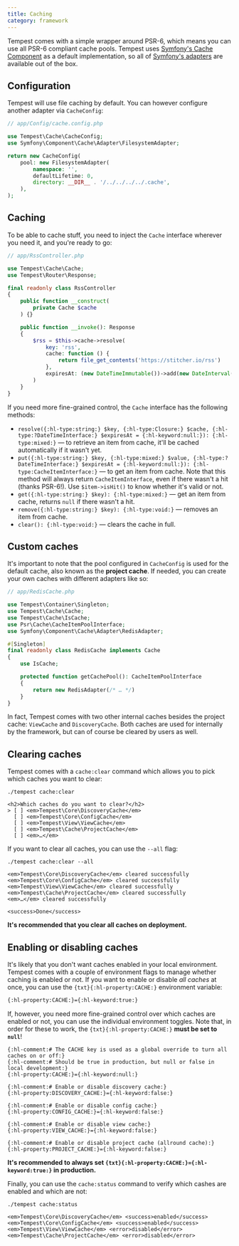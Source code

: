 ```yaml
---
title: Caching
category: framework
---
```


Tempest comes with a simple wrapper around PSR-6, which means you can use all PSR-6 compliant cache pools. Tempest uses [Symfony's Cache Component](https://symfony.com/doc/current/components/cache.html) as a default implementation, so all of [Symfony's adapters](https://symfony.com/doc/current/components/cache.html#available-cache-adapters) are available out of the box.

## Configuration

Tempest will use file caching by default. You can however configure another adapter via `CacheConfig`:

```php
// app/Config/cache.config.php

use Tempest\Cache\CacheConfig;
use Symfony\Component\Cache\Adapter\FilesystemAdapter;

return new CacheConfig(
    pool: new FilesystemAdapter(
        namespace: '',
        defaultLifetime: 0,
        directory: __DIR__ . '/../../../../.cache',
    ),
);
```

## Caching

To be able to cache stuff, you need to inject the `Cache` interface wherever you need it, and you're ready to go:

```php
// app/RssController.php

use Tempest\Cache\Cache;
use Tempest\Router\Response;

final readonly class RssController
{
    public function __construct(
        private Cache $cache
    ) {}

    public function __invoke(): Response
    {
        $rss = $this->cache->resolve(
            key: 'rss',
            cache: function () {
                return file_get_contents('https://stitcher.io/rss')
            },
            expiresAt: (new DateTimeImmutable())->add(new DateInterval('P1D'))
        )
    }
}
```

If you need more fine-grained control, the `Cache` interface has the following methods:

- `resolve({:hl-type:string:} $key, {:hl-type:Closure:} $cache, {:hl-type:?DateTimeInterface:} $expiresAt = {:hl-keyword:null:}): {:hl-type:mixed:}` — to retrieve an item from cache, it'll be cached automatically if it wasn't yet.
- `put({:hl-type:string:} $key, {:hl-type:mixed:} $value, {:hl-type:?DateTimeInterface:} $expiresAt = {:hl-keyword:null:}): {:hl-type:CacheItemInterface:}` — to get an item from cache. Note that this method will always return `CacheItemInterface`, even if there wasn't a hit (thanks PSR-6!). Use `$item->isHit()` to know whether it's valid or not.
- `get({:hl-type:string:} $key): {:hl-type:mixed:}` — get an item from cache, returns `null` if there wasn't a hit.
- `remove({:hl-type:string:} $key): {:hl-type:void:}` — removes an item from cache.
- `clear(): {:hl-type:void:}` — clears the cache in full.

## Custom caches

It's important to note that the pool configured in `CacheConfig` is used for the default cache, also known as the **project cache**. If needed, you can create your own caches with different adapters like so:

```php
// app/RedisCache.php

use Tempest\Container\Singleton;
use Tempest\Cache\Cache;
use Tempest\Cache\IsCache;
use Psr\Cache\CacheItemPoolInterface;
use Symfony\Component\Cache\Adapter\RedisAdapter;

#[Singleton]
final readonly class RedisCache implements Cache
{
    use IsCache;

    protected function getCachePool(): CacheItemPoolInterface
    {
        return new RedisAdapter(/* … */)
    }
}
```

In fact, Tempest comes with two other internal caches besides the project cache: `ViewCache` and `DiscoveryCache`. Both caches are used for internally by the framework, but can of course be cleared by users as well.

## Clearing caches

Tempest comes with a `cache:clear` command which allows you to pick which caches you want to clear:

```console
./tempest cache:clear

<h2>Which caches do you want to clear?</h2>
> [ ] <em>Tempest\Core\DiscoveryCache</em>
  [ ] <em>Tempest\Core\ConfigCache</em>
  [ ] <em>Tempest\View\ViewCache</em>
  [ ] <em>Tempest\Cache\ProjectCache</em>
  [ ] <em>…</em>
```

If you want to clear all caches, you can use the `--all` flag:

```console
./tempest cache:clear --all

<em>Tempest\Core\DiscoveryCache</em> cleared successfully
<em>Tempest\Core\ConfigCache</em> cleared successfully
<em>Tempest\View\ViewCache</em> cleared successfully
<em>Tempest\Cache\ProjectCache</em> cleared successfully
<em>…</em> cleared successfully

<success>Done</success>
```

**It's recommended that you clear all caches on deployment.**

## Enabling or disabling caches

It's likely that you don't want caches enabled in your local environment. Tempest comes with a couple of environment flags to manage whether caching is enabled or not. If you want to enable or disable _all caches_ at once, you can use the `{txt}{:hl-property:CACHE:}` environment variable:

```txt
{:hl-property:CACHE:}={:hl-keyword:true:}
```

If, however, you need more fine-grained control over which caches are enabled or not, you can use the individual environment toggles. Note that, in order for these to work, the `{txt}{:hl-property:CACHE:}` **must be set to `null`**!

```env
{:hl-comment:# The CACHE key is used as a global override to turn all caches on or off:}
{:hl-comment:# Should be true in production, but null or false in local development:}
{:hl-property:CACHE:}={:hl-keyword:null:}

{:hl-comment:# Enable or disable discovery cache:}
{:hl-property:DISCOVERY_CACHE:}={:hl-keyword:false:}

{:hl-comment:# Enable or disable config cache:}
{:hl-property:CONFIG_CACHE:}={:hl-keyword:false:}

{:hl-comment:# Enable or disable view cache:}
{:hl-property:VIEW_CACHE:}={:hl-keyword:false:}

{:hl-comment:# Enable or disable project cache (allround cache):}
{:hl-property:PROJECT_CACHE:}={:hl-keyword:false:}
```

**It's recommended to always set `{txt}{:hl-property:CACHE:}={:hl-keyword:true:}` in production.**

Finally, you can use the `cache:status` command to verify which cashes are enabled and which are not:

```console
./tempest cache:status

<em>Tempest\Core\DiscoveryCache</em> <success>enabled</success>
<em>Tempest\Core\ConfigCache</em> <success>enabled</success>
<em>Tempest\View\ViewCache</em> <error>disabled</error>
<em>Tempest\Cache\ProjectCache</em> <error>disabled</error>
```
